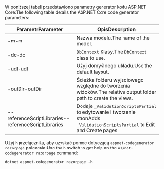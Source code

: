 <span data-ttu-id="b4f7a-101">W poniższej tabeli przedstawiono parametry generator kodu ASP.NET Core:</span><span class="sxs-lookup"><span data-stu-id="b4f7a-101">The following table details the ASP.NET Core code generator parameters:</span></span>

| <span data-ttu-id="b4f7a-102">Parametr</span><span class="sxs-lookup"><span data-stu-id="b4f7a-102">Parameter</span></span>               | <span data-ttu-id="b4f7a-103">Opis</span><span class="sxs-lookup"><span data-stu-id="b4f7a-103">Description</span></span>|
| ----------------- | ------------ |
| <span data-ttu-id="b4f7a-104">-m</span><span class="sxs-lookup"><span data-stu-id="b4f7a-104">-m</span></span>  | <span data-ttu-id="b4f7a-105">Nazwa modelu.</span><span class="sxs-lookup"><span data-stu-id="b4f7a-105">The name of the model.</span></span> |
| <span data-ttu-id="b4f7a-106">-dc</span><span class="sxs-lookup"><span data-stu-id="b4f7a-106">-dc</span></span>  | <span data-ttu-id="b4f7a-107">`DbContext` Klasy.</span><span class="sxs-lookup"><span data-stu-id="b4f7a-107">The `DbContext` class to use.</span></span> |
| <span data-ttu-id="b4f7a-108">-udl</span><span class="sxs-lookup"><span data-stu-id="b4f7a-108">-udl</span></span> | <span data-ttu-id="b4f7a-109">Użyj domyślnego układu.</span><span class="sxs-lookup"><span data-stu-id="b4f7a-109">Use the default layout.</span></span> |
| <span data-ttu-id="b4f7a-110">-outDir</span><span class="sxs-lookup"><span data-stu-id="b4f7a-110">-outDir</span></span> | <span data-ttu-id="b4f7a-111">Ścieżka folderu wyjściowego względne do tworzenia widoków.</span><span class="sxs-lookup"><span data-stu-id="b4f7a-111">The relative output folder path to create the views.</span></span> |
| <span data-ttu-id="b4f7a-112">--referenceScriptLibraries</span><span class="sxs-lookup"><span data-stu-id="b4f7a-112">--referenceScriptLibraries</span></span> | <span data-ttu-id="b4f7a-113">Dodaje `_ValidationScriptsPartial` to edytowanie i tworzenie stron</span><span class="sxs-lookup"><span data-stu-id="b4f7a-113">Adds `_ValidationScriptsPartial` to Edit and Create pages</span></span> |

<span data-ttu-id="b4f7a-114">Użyj `h` przełącznika, aby uzyskać pomoc dotyczącą `aspnet-codegenerator razorpage` polecenia:</span><span class="sxs-lookup"><span data-stu-id="b4f7a-114">Use the `h` switch to get help on the `aspnet-codegenerator razorpage` command:</span></span>

```console
dotnet aspnet-codegenerator razorpage -h
```

